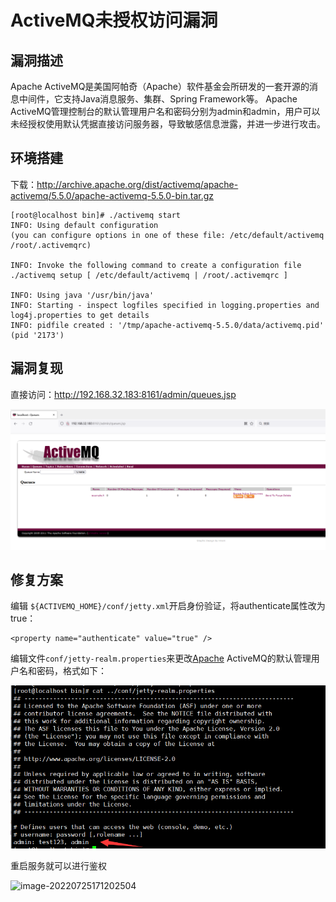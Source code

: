 # ActiveMQ未授权访问漏洞

## 漏洞描述

Apache ActiveMQ是美国阿帕奇（Apache）软件基金会所研发的一套开源的消息中间件，它支持Java消息服务、集群、Spring Framework等。
Apache ActiveMQ管理控制台的默认管理用户名和密码分别为admin和admin，用户可以未经授权使用默认凭据直接访问服务器，导致敏感信息泄露，并进一步进行攻击。

## 环境搭建

下载：http://archive.apache.org/dist/activemq/apache-activemq/5.5.0/apache-activemq-5.5.0-bin.tar.gz

```
[root@localhost bin]# ./activemq start
INFO: Using default configuration
(you can configure options in one of these file: /etc/default/activemq /root/.activemqrc)

INFO: Invoke the following command to create a configuration file
./activemq setup [ /etc/default/activemq | /root/.activemqrc ]

INFO: Using java '/usr/bin/java'
INFO: Starting - inspect logfiles specified in logging.properties and log4j.properties to get details
INFO: pidfile created : '/tmp/apache-activemq-5.5.0/data/activemq.pid' (pid '2173')

```

## 漏洞复现

直接访问：http://192.168.32.183:8161/admin/queues.jsp

![image-20220725170715767](../../.gitbook/assets/image-20220725170715767.png)

## 修复方案

编辑 `${ACTIVEMQ_HOME}/conf/jetty.xml`开启身份验证，将authenticate属性改为true：

```
<property name="authenticate" value="true" />
```

编辑文件`conf/jetty-realm.properties`来更改[Apache](https://so.csdn.net/so/search?q=Apache&spm=1001.2101.3001.7020) ActiveMQ的默认管理用户名和密码，格式如下：

![image-20220725171053077](../../.gitbook/assets/image-20220725171053077.png)

重启服务就可以进行鉴权

![image-20220725171202504](../../.gitbook/assets/image-20220725171202504.png)